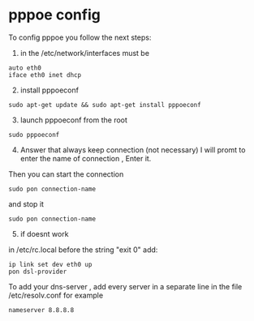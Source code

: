 # pppoe config
To config pppoe you follow the next steps:

1. in the /etc/network/interfaces must be
```
auto eth0
iface eth0 inet dhcp
```

2. install pppoeconf
```
sudo apt-get update && sudo apt-get install pppoeconf
```

3. launch pppoeconf from the root
```
sudo pppoeconf
```

4. Answer that always keep connection (not necessary)
I will promt to enter the name of connection , Enter it.

Then you can start the connection
```
sudo pon connection-name
```

and stop it

```
sudo pon connection-name
```

5. if doesnt work

in /etc/rc.local before the string "exit 0" add:
```
ip link set dev eth0 up
pon dsl-provider
```

To add your dns-server , add every server in a separate line in the file /etc/resolv.conf
for example
```
nameserver 8.8.8.8
```

